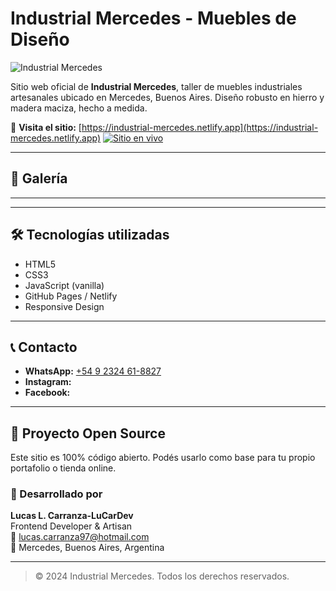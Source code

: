 # Industrial Mercedes - Muebles de Diseño

![Industrial Mercedes](https://LuCarDev.github.io/industrial-mercedes/img/destacado.jpg)

Sitio web oficial de **Industrial Mercedes**, taller de muebles industriales artesanales ubicado en Mercedes, Buenos Aires. Diseño robusto en hierro y madera maciza, hecho a medida.

🔗 **Visita el sitio:** [https://industrial-mercedes.netlify.app](https://industrial-mercedes.netlify.app)
[![Sitio en vivo](https://img.shields.io/badge/🌐-Sitio_en_vivo-brightgreen)](https://industrial-mercedes.netlify.app)

---

## 📸 Galería
---
---

## 🛠️ Tecnologías utilizadas
- HTML5
- CSS3
- JavaScript (vanilla)
- GitHub Pages / Netlify
- Responsive Design

---

## 📞 Contacto
- **WhatsApp:** [+54 9 2324 61-8827](https://wa.me/5492324618827)
- **Instagram:** 
- **Facebook:** 

---

## 📂 Proyecto Open Source
Este sitio es 100% código abierto. Podés usarlo como base para tu propio portafolio o tienda online.

### 🚀 Desarrollado por
**Lucas L. Carranza-LuCarDev**  
Frontend Developer & Artisan  
📧 lucas.carranza97@hotmail.com  
📍 Mercedes, Buenos Aires, Argentina

---

> © 2024 Industrial Mercedes. Todos los derechos reservados.
